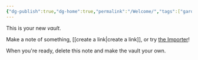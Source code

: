 ```yaml
---
{"dg-publish":true,"dg-home":true,"permalink":"/Welcome/","tags":["gardenEntry"],"dgPassFrontmatter":true}
---
```



This is your new *vault*.

Make a note of something, [[create a link\|create a link]], or try [the Importer](https://help.obsidian.md/Plugins/Importer)!

When you're ready, delete this note and make the vault your own.